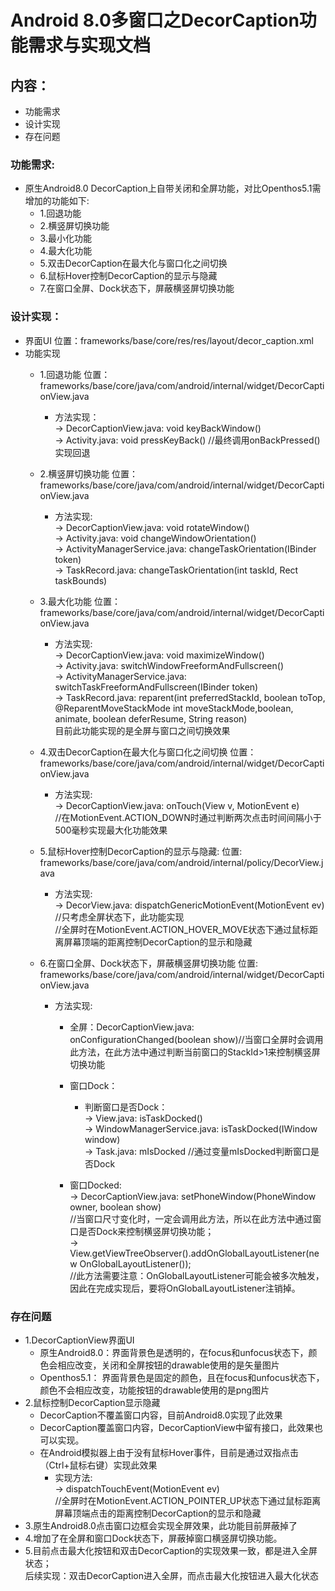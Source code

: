 # Android 8.0多窗口之DecorCaption功能需求与实现文档

## 内容：
  - 功能需求
  - 设计实现
  - 存在问题
  
### 功能需求:
  - 原生Android8.0 DecorCaption上自带关闭和全屏功能，对比Openthos5.1需增加的功能如下:
    - 1.回退功能
    - 2.横竖屏切换功能
    - 3.最小化功能
    - 4.最大化功能
    - 5.双击DecorCaption在最大化与窗口化之间切换
    - 6.鼠标Hover控制DecorCaption的显示与隐藏
    - 7.在窗口全屏、Dock状态下，屏蔽横竖屏切换功能
    
### 设计实现：
  - 界面UI 位置：frameworks/base/core/res/res/layout/decor_caption.xml
  - 功能实现
    - 1.回退功能 位置：frameworks/base/core/java/com/android/internal/widget/DecorCaptionView.java
      - 方法实现：  
      -> DecorCaptionView.java: void keyBackWindow()<br />
      -> Activity.java: void pressKeyBack() //最终调用onBackPressed()实现回退
      
    - 2.横竖屏切换功能 位置：frameworks/base/core/java/com/android/internal/widget/DecorCaptionView.java
      - 方法实现:   
      -> DecorCaptionView.java: void rotateWindow()<br />
      -> Activity.java: void changeWindowOrientation()<br />
      -> ActivityManagerService.java: changeTaskOrientation(IBinder token)<br />
      -> TaskRecord.java: changeTaskOrientation(int taskId, Rect taskBounds)
    
    - 3.最大化功能 位置：frameworks/base/core/java/com/android/internal/widget/DecorCaptionView.java
      - 方法实现:    
      -> DecorCaptionView.java: void maximizeWindow()<br />
      -> Activity.java: switchWindowFreeformAndFullscreen()<br />
      -> ActivityManagerService.java: switchTaskFreeformAndFullscreen(IBinder token)<br />
      -> TaskRecord.java: reparent(int preferredStackId, boolean toTop, @ReparentMoveStackMode int moveStackMode,boolean, animate, boolean deferResume, String reason)<br />
      目前此功能实现的是全屏与窗口之间切换效果
    
    - 4.双击DecorCaption在最大化与窗口化之间切换 位置：frameworks/base/core/java/com/android/internal/widget/DecorCaptionView.java
      - 方法实现:    
      -> DecorCaptionView.java: onTouch(View v, MotionEvent e)<br />
          //在MotionEvent.ACTION_DOWN时通过判断两次点击时间间隔小于500毫秒实现最大化功能效果
  
    - 5.鼠标Hover控制DecorCaption的显示与隐藏: 位置: frameworks/base/core/java/com/android/internal/policy/DecorView.java
      - 方法实现:    
      -> DecorView.java: dispatchGenericMotionEvent(MotionEvent ev)<br />
          //只考虑全屏状态下，此功能实现<br />
          //全屏时在MotionEvent.ACTION_HOVER_MOVE状态下通过鼠标距离屏幕顶端的距离控制DecorCaption的显示和隐藏
          
    - 6.在窗口全屏、Dock状态下，屏蔽横竖屏切换功能 位置: frameworks/base/core/java/com/android/internal/widget/DecorCaptionView.java
      - 方法实现:    
        - 全屏：DecorCaptionView.java: onConfigurationChanged(boolean show)//当窗口全屏时会调用此方法，在此方法中通过判断当前窗口的StackId>1来控制横竖屏切换功能
        - 窗口Dock：
          - 判断窗口是否Dock：    
          -> View.java: isTaskDocked()<br />
          -> WindowManagerService.java: isTaskDocked(IWindow window)<br />
          -> Task.java: mIsDocked //通过变量mIsDocked判断窗口是否Dock
          
        - 窗口Docked:    
          -> DecorCaptionView.java: setPhoneWindow(PhoneWindow owner, boolean show)<br />
          //当窗口尺寸变化时，一定会调用此方法，所以在此方法中通过窗口是否Dock来控制横竖屏切换功能；<br />
          -> View.getViewTreeObserver().addOnGlobalLayoutListener(new OnGlobalLayoutListener());<br />
          //此方法需要注意：OnGlobalLayoutListener可能会被多次触发，因此在完成实现后，要将OnGlobalLayoutListener注销掉。

### 存在问题
  - 1.DecorCaptionView界面UI
    - 原生Android8.0：界面背景色是透明的，在focus和unfocus状态下，颜色会相应改变，关闭和全屏按钮的drawable使用的是矢量图片
    - Openthos5.1： 界面背景色是固定的颜色，且在focus和unfocus状态下，颜色不会相应改变，功能按钮的drawable使用的是png图片
  - 2.鼠标控制DecorCaption显示隐藏
    - DecorCaption不覆盖窗口内容，目前Android8.0实现了此效果
    - DecorCaption覆盖窗口内容，DecorCaptionView中留有接口，此效果也可以实现。
    - 在Android模拟器上由于没有鼠标Hover事件，目前是通过双指点击（Ctrl+鼠标右键）实现此效果
      - 实现方法:    
      -> dispatchTouchEvent(MotionEvent ev)<br />
      //全屏时在MotionEvent.ACTION_POINTER_UP状态下通过鼠标距离屏幕顶端点击的距离控制DecorCaption的显示和隐藏
  - 3.原生Android8.0点击窗口边框会实现全屏效果，此功能目前屏蔽掉了
  - 4.增加了在全屏和窗口Dock状态下，屏蔽掉窗口横竖屏切换功能。
  - 5.目前点击最大化按钮和双击DecorCaption的实现效果一致，都是进入全屏状态；    
      后续实现：双击DecorCaption进入全屏，而点击最大化按钮进入最大化状态
      
      
      
      
      
      










